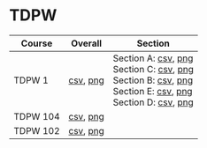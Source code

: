 # TDPW

| Course | Overall | Section |
| ------ | ------- | ------- |
| TDPW 1 | [csv](https://github.com/UCSD-Historical-Enrollment-Data//Users/ryanbatubara/Desktop/2024Spring/blob/main/overall/TDPW%201.csv), [png](https://raw.githubusercontent.com/UCSD-Historical-Enrollment-Data//Users/ryanbatubara/Desktop/2024Spring/main/plot_overall/TDPW%201.png) | Section A: [csv](https://github.com/UCSD-Historical-Enrollment-Data//Users/ryanbatubara/Desktop/2024Spring/blob/main/section/TDPW%201_A.csv), [png](https://raw.githubusercontent.com/UCSD-Historical-Enrollment-Data//Users/ryanbatubara/Desktop/2024Spring/main/plot_section/TDPW%201_A.png)<br>Section C: [csv](https://github.com/UCSD-Historical-Enrollment-Data//Users/ryanbatubara/Desktop/2024Spring/blob/main/section/TDPW%201_C.csv), [png](https://raw.githubusercontent.com/UCSD-Historical-Enrollment-Data//Users/ryanbatubara/Desktop/2024Spring/main/plot_section/TDPW%201_C.png)<br>Section B: [csv](https://github.com/UCSD-Historical-Enrollment-Data//Users/ryanbatubara/Desktop/2024Spring/blob/main/section/TDPW%201_B.csv), [png](https://raw.githubusercontent.com/UCSD-Historical-Enrollment-Data//Users/ryanbatubara/Desktop/2024Spring/main/plot_section/TDPW%201_B.png)<br>Section E: [csv](https://github.com/UCSD-Historical-Enrollment-Data//Users/ryanbatubara/Desktop/2024Spring/blob/main/section/TDPW%201_E.csv), [png](https://raw.githubusercontent.com/UCSD-Historical-Enrollment-Data//Users/ryanbatubara/Desktop/2024Spring/main/plot_section/TDPW%201_E.png)<br>Section D: [csv](https://github.com/UCSD-Historical-Enrollment-Data//Users/ryanbatubara/Desktop/2024Spring/blob/main/section/TDPW%201_D.csv), [png](https://raw.githubusercontent.com/UCSD-Historical-Enrollment-Data//Users/ryanbatubara/Desktop/2024Spring/main/plot_section/TDPW%201_D.png) |
| TDPW 104 | [csv](https://github.com/UCSD-Historical-Enrollment-Data//Users/ryanbatubara/Desktop/2024Spring/blob/main/overall/TDPW%20104.csv), [png](https://raw.githubusercontent.com/UCSD-Historical-Enrollment-Data//Users/ryanbatubara/Desktop/2024Spring/main/plot_overall/TDPW%20104.png) |  |
| TDPW 102 | [csv](https://github.com/UCSD-Historical-Enrollment-Data//Users/ryanbatubara/Desktop/2024Spring/blob/main/overall/TDPW%20102.csv), [png](https://raw.githubusercontent.com/UCSD-Historical-Enrollment-Data//Users/ryanbatubara/Desktop/2024Spring/main/plot_overall/TDPW%20102.png) |  |
